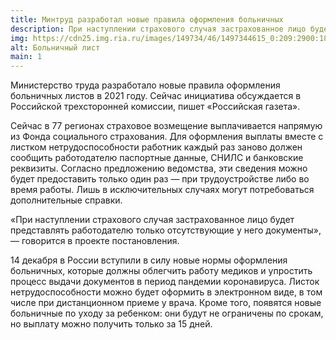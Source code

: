 ```yaml
---
title: Минтруд разработал новые правила оформления больничных
description: При наступлении страхового случая застрахованное лицо будет представлять работодателю только отсутствующие у него документы
img: https://cdn25.img.ria.ru/images/149734/46/1497344615_0:209:2900:1840_1920x0_80_0_0_20b0017e611c19d077b262345a426f57.jpg.webp
alt: Больничный лист
main: 1
---
```

Министерство труда разработало новые правила оформления больничных листов в 2021 году. Сейчас инициатива обсуждается в Российской трехсторонней комиссии, пишет «Российская газета».

Сейчас в 77 регионах страховое возмещение выплачивается напрямую из Фонда социального страхования. Для оформления выплаты вместе с листком нетрудоспособности работник каждый раз заново должен сообщить работодателю паспортные данные, СНИЛС и банковские реквизиты. Согласно предложению ведомства, эти сведения можно будет предоставить только один раз — при трудоустройстве либо во время работы. Лишь в исключительных случаях могут потребоваться дополнительные справки.

«При наступлении страхового случая застрахованное лицо будет представлять работодателю только отсутствующие у него документы», — говорится в проекте постановления.

14 декабря в России вступили в силу новые нормы оформления больничных, которые должны облегчить работу медиков и упростить процесс выдачи документов в период пандемии коронавируса. Листок нетрудоспособности можно будет оформить в электронном виде, в том числе при дистанционном приеме у врача. Кроме того, появятся новые больничные по уходу за ребенком: они будут не ограничены по срокам, но выплату можно получить только за 15 дней.
